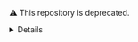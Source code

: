 :warning: This repository is deprecated.


<details>
  
RuleJS
=======
Like excel library to parse formulas ([demo](http://handsontable.github.io/ruleJS/)).

## How to run
- npm install
- grunt start (open in browser http://localhost:8080)

## License
The MIT License (see the [LICENSE](https://github.com/Berus/RuleJS/blob/master/LICENSE) file for the full text)

</details>
